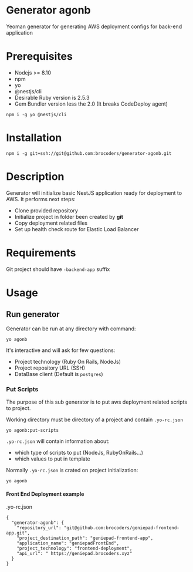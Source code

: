 # Generator agonb

Yeoman generator for generating AWS deployment configs for back-end application

# Prerequisites
* Nodejs >= 8.10
* npm
* yo
* @nestjs/cli
* Desirable Ruby version is 2.5.3
* Gem Bundler version less the 2.0 (It breaks CodeDeploy agent)

```
npm i -g yo @nestjs/cli
```

# Installation
```
npm i -g git+ssh://git@github.com:brocoders/generator-agonb.git
```

# Description
Generator will initialize basic NestJS application ready for deployment to AWS. 
It performs next steps:
* Clone provided repository
* Initialize project in folder been created by **git**
* Copy deployment related files
* Set up health check route for Elastic Load Balancer

# Requirements
Git project should have `-backend-app` suffix

# Usage
## Run generator
Generator can be run at any directory with command:
```
yo agonb
```

It's interactive and will ask for few questions:
* Project technology (Ruby On Rails, NodeJs)
* Project repository URL (SSH)
* DataBase client (Default is `postgres`)

### Put Scripts
The purpose of this sub generator is to put aws deployment related scripts to project.

Working directory must be directory of a project and contain `.yo-rc.json`
```
yo agonb:put-scripts
```
`.yo-rc.json` will contain information about:
- which type of scripts to put (NodeJs, RubyOnRails...)
- which values to put in template

Normally `.yo-rc.json` is crated on project initialization:
```
yo agonb
```

#### Front End Deployment example
.yo-rc.json
```
{
  "generator-agonb": {
    "repository_url": "git@github.com:brocoders/geniepad-frontend-app.git",
    "project_destination_path": "geniepad-frontend-app",
    "application_name": "geniepadFrontEnd",
    "project_technology": "frontend-deployment",
    "api_url": " https://geniepad.brocoders.xyz"
  }
}

```
